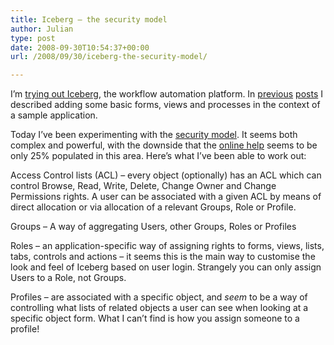 ```yaml
---
title: Iceberg – the security model
author: Julian
type: post
date: 2008-09-30T10:54:37+00:00
url: /2008/09/30/iceberg-the-security-model/

---
```

I’m [trying out Iceberg][1], the workflow automation platform. In [previous][2] [posts][3] I described adding some basic forms, views and processes in the context of a sample application.

Today I’ve been experimenting with the [security model][4]. It seems both complex and powerful, with the downside that the [online help][4] seems to be only 25% populated in this area. Here’s what I’ve been able to work out:

Access Control lists (ACL) – every object (optionally) has an ACL which can control Browse, Read, Write, Delete, Change Owner and Change Permissions rights. A user can be associated with a given ACL by means of direct allocation or via allocation of a relevant Groups, Role or Profile.

Groups – A way of aggregating Users, other Groups, Roles or Profiles

Roles – an application-specific way of assigning rights to forms, views, lists, tabs, controls and actions – it seems this is the main way to customise the look and feel of Iceberg based on user login. Strangely you can only assign Users to a Role, not Groups.

Profiles – are associated with a specific object, and _seem_ to be a way of controlling what lists of related objects a user can see when looking at a specific object form. What I can’t find is how you assign someone to a profile!

 [1]: https://www.synesthesia.co.uk/blog/archives/2008/09/24/iceberg/
 [2]: https://www.synesthesia.co.uk/blog/archives/2008/09/24/iceberg-creating-the-first-user-story-1/
 [3]: https://www.synesthesia.co.uk/blog/archives/2008/09/25/iceberg-creating-the-first-user-story-2/
 [4]: http://www.learniceberg.com/6_Security_and_Permissions